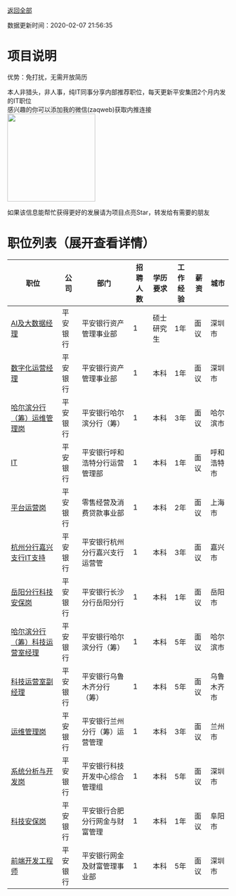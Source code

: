 [返回全部](https://github.com/zaqweb/PA-IT-JOBS/)

数据更新时间：2020-02-07 21:56:35
# 项目说明

优势：免打扰，无需开放简历

本人非猎头，非人事，纯IT同事分享内部推荐职位，每天更新平安集团2个月内发的IT职位  
感兴趣的你可以添加我的微信(zaqweb)获取内推连接  
<img src="https://github.com/zaqweb/PA-IT-JOBS/blob/master/WechatICode.jpeg"  height="200" width="200">

如果该信息能帮忙获得更好的发展请为项目点亮Star，转发给有需要的朋友
# 职位列表（展开查看详情）

|职位|公司|部门|招聘人数|学历要求|工作经验|薪资|城市|
|---|---|---|---|---|---|---|---|
|[AI及大数据经理](../detail/02BCEBE0C56548B1A43F20D663FA0D0B.md)|平安银行|平安银行资产管理事业部|1|硕士研究生|1年|面议|深圳市|
|[数字化运营经理](../detail/DD46721624724DC09F8996A67E851BCE.md)|平安银行|平安银行资产管理事业部|1|本科|1年|面议|深圳市|
|[哈尔滨分行（筹）运维管理岗](../detail/EDE19DDD73B74E0399CDA2F92CDAEE35.md)|平安银行|平安银行哈尔滨分行（筹）|1|本科|3年|面议|哈尔滨市|
|[IT](../detail/F5AC8149E56B4A73B67E34AE26779247.md)|平安银行|平安银行呼和浩特分行运营管理部|1|本科|1年|面议|呼和浩特市|
|[平台运营岗](../detail/041322510E0B409194B7F37388B3A74C.md)|平安银行|零售经营及消费贷款事业部|1|本科|2年|面议|上海市|
|[杭州分行嘉兴支行IT支持](../detail/6AF485A97E8542B98BB07AFFFFE47A74.md)|平安银行|平安银行杭州分行嘉兴支行运营管|1|本科|3年|面议|嘉兴市|
|[岳阳分行科技安保岗](../detail/CB837FECEFD24AE0A2EEBB1A1AE9EA0B.md)|平安银行|平安银行长沙分行岳阳分行|1|本科|1年|面议|岳阳市|
|[哈尔滨分行（筹）科技运营室经理](../detail/44BFA0AE61384E00A55907D76BA6462F.md)|平安银行|平安银行哈尔滨分行（筹）|1|本科|5年|面议|哈尔滨市|
|[科技运营室副经理](../detail/923020D1F6F74BF1A1387B772F83DACC.md)|平安银行|平安银行乌鲁木齐分行（筹）|1|本科|5年|面议|乌鲁木齐市|
|[运维管理岗](../detail/568983738D574214BE2F3313B8C71C40.md)|平安银行|平安银行兰州分行（筹）运营管理|1|本科|3年|面议|兰州市|
|[系统分析与开发岗](../detail/0D6924A7D5BE42D1894FDC65857FFF01.md)|平安银行|平安银行科技开发中心综合管理组|1|本科|5年|面议|深圳市|
|[科技安保岗](../detail/68521B233B684916BEC247406CA6B12E.md)|平安银行|平安银行合肥分行网金与财富管理|1|本科|1年|面议|阜阳市|
|[前端开发工程师](../detail/C6B6191A97D846AC9DB84C5AE1F947D3.md)|平安银行|平安银行网金及财富管理事业部|1|本科|5年|面议|深圳市|




